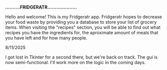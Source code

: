 **..........FRIDGERATR....................**



Hello and welcome! This is my Fridgeratr app. Fridgeratr hopes to decrease your food waste by providing you a database to store your list of grocery items. When visiting the "recipes" section, you will be able to find out what recipes you have the ingredients for, the aproximate amount of meals that you have left and for how many people. 

8/11/2025

I got lost in Tkinter for a second there, but we're back on track. The gui is now semi-functional. I'll work more on the logic in the coming days.

















